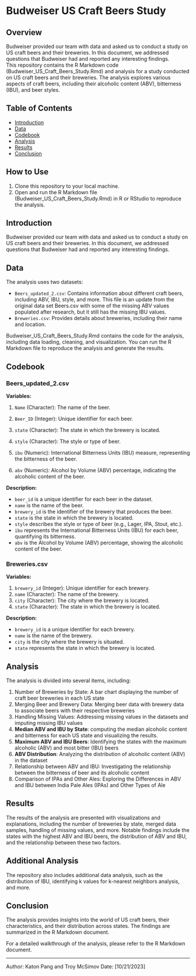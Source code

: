 # Budweiser US Craft Beers Study

## Overview

Budweiser provided our team with data and asked us to conduct a study on US craft beers and their breweries. In this document, we addressed questions that Budweiser had and reported any interesting findings.  
This repository contains the R Markdown code (Budweiser_US_Craft_Beers_Study.Rmd) and analysis for a study conducted on US craft beers and their breweries. The analysis explores various aspects of craft beers, including their alcoholic content (ABV), bitterness (IBU), and beer styles.

## Table of Contents

- [Introduction](#introduction)
- [Data](#data)
- [Codebook](#Codebook)
- [Analysis](#analysis)
- [Results](#results)
- [Conclusion](#conclusion)

## How to Use

1. Clone this repository to your local machine.
2. Open and run the R Markdown file (Budweiser_US_Craft_Beers_Study.Rmd) in R or RStudio to reproduce the analysis.

## Introduction

Budweiser provided our team with data and asked us to conduct a study on US craft beers and their breweries. In this document, we addressed questions that Budweiser had and reported any interesting findings.

## Data

The analysis uses two datasets:
- `Beers_updated_2.csv`: Contains information about different craft beers, including ABV, IBU, style, and more. This file is an update from the original data set Beers.csv with some of the missing ABV values populated after research, but it still has the missing IBU values.
- `Breweries.csv`: Provides details about breweries, including their name and location.

Budweiser_US_Craft_Beers_Study.Rmd contains the code for the analysis, including data loading, cleaning, and visualization. You can run the R Markdown file to reproduce the analysis and generate the results.  

## Codebook

### Beers_updated_2.csv

**Variables:**

1. `Name` (Character): The name of the beer.
2. `Beer_ID` (Integer): Unique identifier for each beer.

4. `state` (Character): The state in which the brewery is located.
5. `style` (Character): The style or type of beer.
6. `ibu` (Numeric): International Bitterness Units (IBU) measure, representing the bitterness of the beer.
7. `abv` (Numeric): Alcohol by Volume (ABV) percentage, indicating the alcoholic content of the beer.

**Description:**

- `beer_id` is a unique identifier for each beer in the dataset.
- `name` is the name of the beer.
- `brewery_id` is the identifier of the brewery that produces the beer.
- `state` is the state in which the brewery is located.
- `style` describes the style or type of beer (e.g., Lager, IPA, Stout, etc.).
- `ibu` represents the International Bitterness Units (IBU) for each beer, quantifying its bitterness.
- `abv` is the Alcohol by Volume (ABV) percentage, showing the alcoholic content of the beer.

### Breweries.csv

**Variables:**

1. `brewery_id` (Integer): Unique identifier for each brewery.
2. `name` (Character): The name of the brewery.
3. `city` (Character): The city where the brewery is located.
4. `state` (Character): The state in which the brewery is located.

**Description:**

- `brewery_id` is a unique identifier for each brewery.
- `name` is the name of the brewery.
- `city` is the city where the brewery is situated.
- `state` represents the state in which the brewery is located.

## Analysis

The analysis is divided into several items, including:

1. Number of Breweries by State: A bar chart displaying the number of craft beer breweries in each US state
2. Merging Beer and Brewery Data: Merging beer data with brewery data to associate beers with their respective breweries
3. Handling Missing Values: Addressing missing values in the datasets and imputing missing IBU values
4. **Median ABV and IBU by State**: computing the median alcoholic content and bitterness for each US state and visualizing the results.
5. **Maximum ABV and IBU Beers**: Identifying the states with the maximum alcoholic (ABV) and most bitter (IBU) beers
6. **ABV Distribution**: Analyzing the distribution of alcoholic content (ABV) in the dataset
7. Relationship between ABV and IBU: Investigating the relationship between the bitterness of beer and its alcoholic content
8. Comparison of IPAs and Other Ales: Exploring the Differences in ABV and IBU between India Pale Ales (IPAs) and Other Types of Ale

## Results

The results of the analysis are presented with visualizations and explanations, including the number of breweries by state, merged data samples, handling of missing values, and more. Notable findings include the states with the highest ABV and IBU beers, the distribution of ABV and IBU, and the relationship between these two factors.

## Additional Analysis

The repository also includes additional data analysis, such as the distribution of IBU, identifying k values for k-nearest neighbors analysis, and more.

## Conclusion

The analysis provides insights into the world of US craft beers, their characteristics, and their distribution across states. The findings are summarized in the R Markdown document.

For a detailed walkthrough of the analysis, please refer to the R Markdown document.

---
Author: Katon Pang and Troy McSimov
Date: [10/21/2023]
